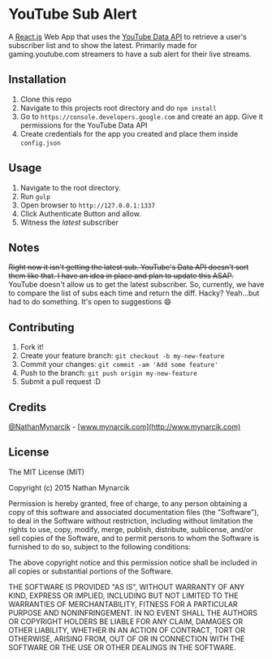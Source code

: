 # YouTube Sub Alert

A [React.js](https://facebook.github.io/react/) Web App that uses the [YouTube Data API](https://developers.google.com/youtube/v3/?hl=en) to retrieve a user's subscriber list and to show the latest. Primarily made for gaming.youtube.com streamers to have a sub alert for their live streams.

## Installation

1. Clone this repo
2. Navigate to this projects root directory and do `npm install`
3. Go to `https://console.developers.google.com` and create an app. Give it permissions for the YouTube Data API
4. Create credentials for the app you created and place them inside `config.json`

## Usage

1. Navigate to the root directory.
2. Run `gulp`
3. Open browser to ```http://127.0.0.1:1337```
4. Click Authenticate Button and allow.
5. Witness the _latest_ subscriber

## Notes

~~Right now it isn't getting the latest sub. YouTube's Data API doesn't sort them like that. I have an idea in place and plan to update this ASAP.~~
YouTube doesn't allow us to get the latest subscriber. So, currently, we have to compare the list of subs each time and return the diff. Hacky? Yeah...but had to do something. It's open to suggestions :smile:

## Contributing

1. Fork it!
2. Create your feature branch: `git checkout -b my-new-feature`
3. Commit your changes: `git commit -am 'Add some feature'`
4. Push to the branch: `git push origin my-new-feature`
5. Submit a pull request :D

## Credits

[@NathanMynarcik](http://twitter.com/nathanmynarcik) - [www.mynarcik.com](http://www.mynarcik.com)

## License

The MIT License (MIT)

Copyright (c) 2015 Nathan Mynarcik

Permission is hereby granted, free of charge, to any person obtaining a copy
of this software and associated documentation files (the "Software"), to deal
in the Software without restriction, including without limitation the rights
to use, copy, modify, merge, publish, distribute, sublicense, and/or sell
copies of the Software, and to permit persons to whom the Software is
furnished to do so, subject to the following conditions:

The above copyright notice and this permission notice shall be included in all
copies or substantial portions of the Software.

THE SOFTWARE IS PROVIDED "AS IS", WITHOUT WARRANTY OF ANY KIND, EXPRESS OR
IMPLIED, INCLUDING BUT NOT LIMITED TO THE WARRANTIES OF MERCHANTABILITY,
FITNESS FOR A PARTICULAR PURPOSE AND NONINFRINGEMENT. IN NO EVENT SHALL THE
AUTHORS OR COPYRIGHT HOLDERS BE LIABLE FOR ANY CLAIM, DAMAGES OR OTHER
LIABILITY, WHETHER IN AN ACTION OF CONTRACT, TORT OR OTHERWISE, ARISING FROM,
OUT OF OR IN CONNECTION WITH THE SOFTWARE OR THE USE OR OTHER DEALINGS IN THE
SOFTWARE.
